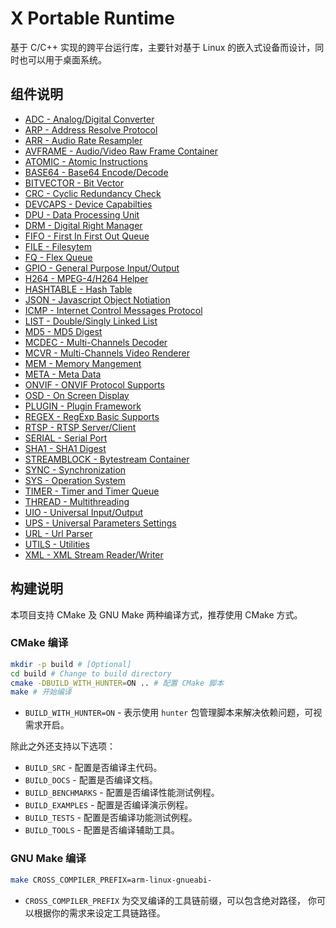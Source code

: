 ﻿X Portable Runtime
==================

基于 C/C++ 实现的跨平台运行库，主要针对基于 Linux 的嵌入式设备而设计，同时也可以用于桌面系统。

组件说明
--------

- [ADC - Analog/Digital Converter](docs/adc.md)
- [ARP - Address Resolve Protocol](docs/arp.md)
- [ARR - Audio Rate Resampler](docs/arr.md)
- [AVFRAME - Audio/Video Raw Frame Container](docs/avframe.md)
- [ATOMIC - Atomic Instructions](docs/atomic.md)
- [BASE64 - Base64 Encode/Decode](docs/base64.md)
- [BITVECTOR - Bit Vector](docs/bitvector.md)
- [CRC - Cyclic Redundancy Check](docs/crc.md)
- [DEVCAPS - Device Capabilties](docs/devcaps.md)
- [DPU - Data Processing Unit](docs/dpu.md)
- [DRM - Digital Right Manager](docs/drm.md)
- [FIFO - First In First Out Queue](docs/fifo.md)
- [FILE - Filesytem](docs/file.md)
- [FQ - Flex Queue](docs/fq.md)
- [GPIO - General Purpose Input/Output](docs/gpio.md)
- [H264 - MPEG-4/H264 Helper](docs/h264.md)
- [HASHTABLE - Hash Table](docs/hashtable.md)
- [JSON - Javascript Object Notiation](docs/json.md)
- [ICMP - Internet Control Messages Protocol](docs/icmp.md)
- [LIST - Double/Singly Linked List](docs/list.md)
- [MD5 - MD5 Digest](docs/md5.md)
- [MCDEC - Multi-Channels Decoder](docs/mcdec.md)
- [MCVR - Multi-Channels Video Renderer](docs/mcvr.md)
- [MEM - Memory Mangement](docs/mem.md)
- [META - Meta Data](docs/meta.md)
- [ONVIF - ONVIF Protocol Supports](docs/onvif.md)
- [OSD - On Screen Display](docs/osd.md)
- [PLUGIN - Plugin Framework](docs/plugin.md)
- [REGEX - RegExp Basic Supports](docs/regex.md)
- [RTSP - RTSP Server/Client](docs/rtsp.md)
- [SERIAL - Serial Port](docs/serial.md)
- [SHA1 - SHA1 Digest](docs/sha1.md)
- [STREAMBLOCK - Bytestream Container](docs/streamblock.md)
- [SYNC - Synchronization](docs/sync.md)
- [SYS - Operation System](docs/sys.md)
- [TIMER - Timer and Timer Queue](docs/timer.md)
- [THREAD - Multithreading](docs/thread.md)
- [UIO - Universal Input/Output](docs/ups.md)
- [UPS - Universal Parameters Settings](docs/ups.md)
- [URL - Url Parser](docs/url.md)
- [UTILS - Utilities](docs/utils.md)
- [XML - XML Stream Reader/Writer](docs/xml.md)

构建说明
--------

本项目支持 CMake 及 GNU Make 两种编译方式，推荐使用 CMake 方式。

### CMake 编译

```sh
mkdir -p build # [Optional]
cd build # Change to build directory
cmake -DBUILD_WITH_HUNTER=ON .. # 配置 CMake 脚本
make # 开始编译
```

- `BUILD_WITH_HUNTER=ON` - 表示使用 `hunter` 包管理脚本来解决依赖问题，可视需求开启。

除此之外还支持以下选项：

- `BUILD_SRC` - 配置是否编译主代码。
- `BUILD_DOCS` - 配置是否编译文档。
- `BUILD_BENCHMARKS` - 配置是否编译性能测试例程。
- `BUILD_EXAMPLES` - 配置是否编译演示例程。
- `BUILD_TESTS` - 配置是否编译功能测试例程。
- `BUILD_TOOLS` - 配置是否编译辅助工具。

### GNU Make 编译

```sh
make CROSS_COMPILER_PREFIX=arm-linux-gnueabi-
```

- `CROSS_COMPILER_PREFIX` 为交叉编译的工具链前缀，可以包含绝对路径，
  你可以根据你的需求来设定工具链路径。
